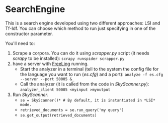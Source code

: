 # SearchEngine
This is a search engine developed using two different approaches: LSI and Tf-Idf. You can choose which method to run just specifying in one of the constructor parameter. 

You'll need to:
1. Scrape a corpora. You can do it using *scrapper.py* script (it needs *scrapy* to be installed): ```scrapy runspider scrapper.py```
2. have a server with [FreeLing](http://nlp.lsi.upc.edu/freeling/index.php/node/1) running.
    - Start the analyzer in a terminal (tell to the system the config file for the language you want to run (*es.cfg*) and a port): ```analyze -f es.cfg --server --port 50005 &_```
    - Call the analyzer (it is called from the code in *SkyScanner.py*): ```analyzer_client 50005 <myinput >myoutput```
3. Run *SkyScanner*. 
    - ```se = SkyScanner()* # By default, it is instantiated in *LSI* mode.```
    - ```retrieved_documents = se.run_query('my query')```
    - ```se.get_output(retrieved_documents)```
